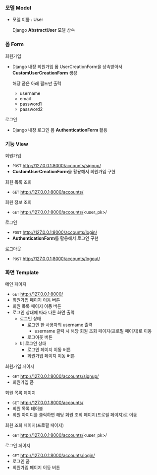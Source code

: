 ### 모델 Model

- 모델 이름 : User
    
    Django **AbstractUser** 모델 상속
    

### **폼 Form**

회원가입

- Django 내장 회원가입 폼 UserCreationForm을 상속받아서 **CustomUserCreationForm** 생성
    
    해당 폼은 아래 필드만 출력
    
    - username
    - email
    - password1
    - password2

로그인

- Django 내장 로그인 폼 **AuthenticationForm** 활용

### 기능  View

회원가입

- `POST` http://127.0.0.1:8000/accounts/signup/
- **CustomUserCreationForm**을 활용해서 회원가입 구현

회원 목록 조회

- `GET` http://127.0.0.1:8000/accounts/

회원 정보 조회

- `GET` http://127.0.0.1:8000/accounts/<user_pk>/

로그인

- `POST` http://127.0.0.1:8000/accounts/login/
- **AuthenticationForm**를 활용해서 로그인 구현

로그아웃

- `POST` http://127.0.0.1:8000/accounts/logout/

### 화면 Template

메인 페이지 

- `GET` http://127.0.0.1:8000/
- 회원가입 페이지 이동 버튼
- 회원 목록 페이지 이동 버튼
- 로그인 상태에 따라 다른 화면 출력
    - 로그인 상태
        - 로그인 한 사용자의 username 출력
            - username 클릭 시 해당 회원 조회 페이지(프로필 페이지)로 이동
        - 로그아웃 버튼
    - 비 로그인 상태
        - 로그인 페이지 이동 버튼
        - 회원가입 페이지 이동 버튼

회원가입 페이지

- `GET` http://127.0.0.1:8000/accounts/signup/
- 회원가입 폼

회원 목록 페이지

- `GET` http://127.0.0.1:8000/accounts/
- 회원 목록 테이블
- 회원 아이디를 클릭하면 해당 회원 조회 페이지(프로필 페이지)로 이동

회원 조회 페이지(프로필 페이지)

- `GET` http://127.0.0.1:8000/accounts/<user_pk>/

로그인 페이지

- `GET` http://127.0.0.1:8000/accounts/login/
- 로그인 폼
- 회원가입 페이지 이동 버튼